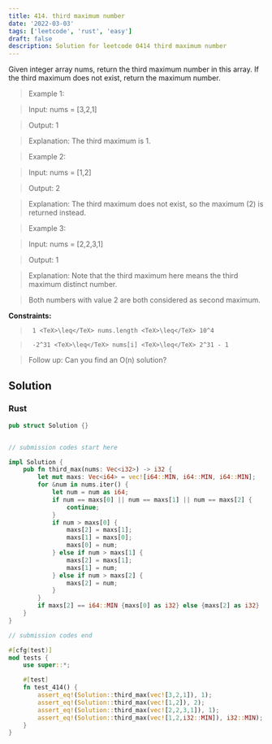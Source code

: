 ```yaml
---
title: 414. third maximum number
date: '2022-03-03'
tags: ['leetcode', 'rust', 'easy']
draft: false
description: Solution for leetcode 0414 third maximum number
---
```


 

  Given integer array nums, return the third maximum number in this array. If the third maximum does not exist, return the maximum number.

   

 >   Example 1:

  

 >   Input: nums <TeX>=</TeX> [3,2,1]

 >   Output: 1

 >   Explanation: The third maximum is 1.

  

 >   Example 2:

  

 >   Input: nums <TeX>=</TeX> [1,2]

 >   Output: 2

 >   Explanation: The third maximum does not exist, so the maximum (2) is returned instead.

  

 >   Example 3:

  

 >   Input: nums <TeX>=</TeX> [2,2,3,1]

 >   Output: 1

 >   Explanation: Note that the third maximum here means the third maximum distinct number.

 >   Both numbers with value 2 are both considered as second maximum.

  

   

  **Constraints:**

  

 >   	1 <TeX>\leq</TeX> nums.length <TeX>\leq</TeX> 10^4

 >   	-2^31 <TeX>\leq</TeX> nums[i] <TeX>\leq</TeX> 2^31 - 1

  

   

 >   Follow up: Can you find an O(n) solution?


## Solution
### Rust
```rust
pub struct Solution {}


// submission codes start here

impl Solution {
    pub fn third_max(nums: Vec<i32>) -> i32 {
        let mut maxs: Vec<i64> = vec![i64::MIN, i64::MIN, i64::MIN];
        for &num in nums.iter() {
            let num = num as i64;
            if num == maxs[0] || num == maxs[1] || num == maxs[2] {
                continue;
            }
            if num > maxs[0] {
                maxs[2] = maxs[1];
                maxs[1] = maxs[0];
                maxs[0] = num;
            } else if num > maxs[1] {
                maxs[2] = maxs[1];
                maxs[1] = num;
            } else if num > maxs[2] {
                maxs[2] = num;
            }
        }
        if maxs[2] == i64::MIN {maxs[0] as i32} else {maxs[2] as i32}
    }
}

// submission codes end

#[cfg(test)]
mod tests {
    use super::*;

    #[test]
    fn test_414() {
        assert_eq!(Solution::third_max(vec![3,2,1]), 1);
        assert_eq!(Solution::third_max(vec![1,2]), 2);
        assert_eq!(Solution::third_max(vec![2,2,3,1]), 1);
        assert_eq!(Solution::third_max(vec![1,2,i32::MIN]), i32::MIN);
    }
}

```
